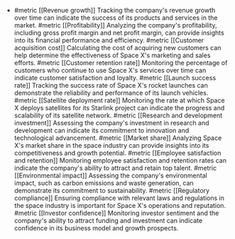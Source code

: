   - #metric [[Revenue growth]]
   Tracking the company's revenue growth over time can indicate the success of its products and services in the market.
   #metric [[Profitability]]
   Analyzing the company's profitability, including gross profit margin and net profit margin, can provide insights into its financial performance and efficiency.
   #metric [[Customer acquisition cost]]
   Calculating the cost of acquiring new customers can help determine the effectiveness of Space X's marketing and sales efforts.
   #metric [[Customer retention rate]]
   Monitoring the percentage of customers who continue to use Space X's services over time can indicate customer satisfaction and loyalty.
   #metric [[Launch success rate]]
   Tracking the success rate of Space X's rocket launches can demonstrate the reliability and performance of its launch vehicles.
   #metric [[Satellite deployment rate]]
   Monitoring the rate at which Space X deploys satellites for its Starlink project can indicate the progress and scalability of its satellite network.
   #metric [[Research and development investment]]
   Assessing the company's investment in research and development can indicate its commitment to innovation and technological advancement.
   #metric [[Market share]]
   Analyzing Space X's market share in the space industry can provide insights into its competitiveness and growth potential.
   #metric [[Employee satisfaction and retention]]
   Monitoring employee satisfaction and retention rates can indicate the company's ability to attract and retain top talent.
   #metric [[Environmental impact]]
   Assessing the company's environmental impact, such as carbon emissions and waste generation, can demonstrate its commitment to sustainability.
   #metric [[Regulatory compliance]]
   Ensuring compliance with relevant laws and regulations in the space industry is important for Space X's operations and reputation.
   #metric [[Investor confidence]]
   Monitoring investor sentiment and the company's ability to attract funding and investment can indicate confidence in its business model and growth prospects.

